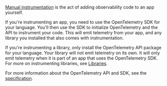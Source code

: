 [Manual instrumentation](/docs/concepts/instrumentation/manual/) is the act of
adding observability code to an app yourself.

If you're instrumenting an app, you need to use the OpenTelemetry SDK for your
language. You'll then use the SDK to initialize OpenTelemetry and the API to
instrument your code. This will emit telemetry from your app, and any library
you installed that also comes with instrumentation.

If you're instrumenting a library, only install the OpenTelemetry API package
for your language. Your library will not emit telemetry on its own. It will only
emit telemetry when it is part of an app that uses the OpenTelemetry SDK. For
more on instrumenting libraries, see
[Libraries](/docs/concepts/instrumentation/libraries/).

For more information about the OpenTelemetry API and SDK, see the
[specification](/docs/specs/otel/).
